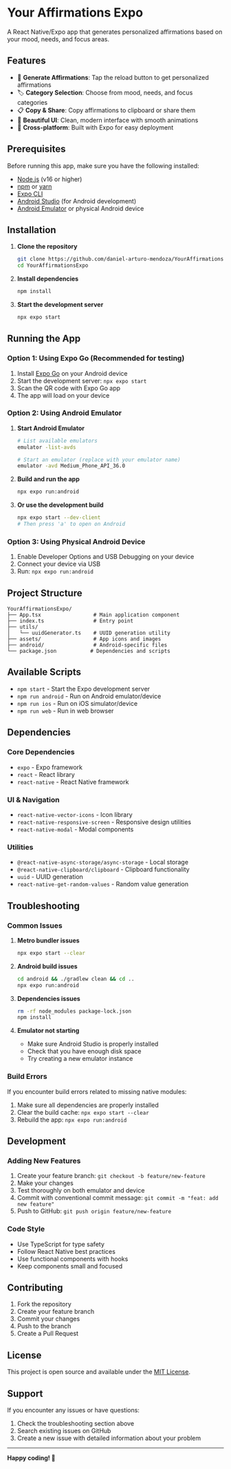# Your Affirmations Expo

A React Native/Expo app that generates personalized affirmations based on your mood, needs, and focus areas.

## Features

- 🎯 **Generate Affirmations**: Tap the reload button to get personalized affirmations
- 🏷️ **Category Selection**: Choose from mood, needs, and focus categories
- 📋 **Copy & Share**: Copy affirmations to clipboard or share them
- 🎨 **Beautiful UI**: Clean, modern interface with smooth animations
- 📱 **Cross-platform**: Built with Expo for easy deployment

## Prerequisites

Before running this app, make sure you have the following installed:

- [Node.js](https://nodejs.org/) (v16 or higher)
- [npm](https://www.npmjs.com/) or [yarn](https://yarnpkg.com/)
- [Expo CLI](https://docs.expo.dev/get-started/installation/)
- [Android Studio](https://developer.android.com/studio) (for Android development)
- [Android Emulator](https://developer.android.com/studio/run/emulator) or physical Android device

## Installation

1. **Clone the repository**
   ```bash
   git clone https://github.com/daniel-arturo-mendoza/YourAffirmationsExpo.git
   cd YourAffirmationsExpo
   ```

2. **Install dependencies**
   ```bash
   npm install
   ```

3. **Start the development server**
   ```bash
   npx expo start
   ```

## Running the App

### Option 1: Using Expo Go (Recommended for testing)

1. Install [Expo Go](https://expo.dev/client) on your Android device
2. Start the development server: `npx expo start`
3. Scan the QR code with Expo Go app
4. The app will load on your device

### Option 2: Using Android Emulator

1. **Start Android Emulator**
   ```bash
   # List available emulators
   emulator -list-avds
   
   # Start an emulator (replace with your emulator name)
   emulator -avd Medium_Phone_API_36.0
   ```

2. **Build and run the app**
   ```bash
   npx expo run:android
   ```

3. **Or use the development build**
   ```bash
   npx expo start --dev-client
   # Then press 'a' to open on Android
   ```

### Option 3: Using Physical Android Device

1. Enable Developer Options and USB Debugging on your device
2. Connect your device via USB
3. Run: `npx expo run:android`

## Project Structure

```
YourAffirmationsExpo/
├── App.tsx                 # Main application component
├── index.ts                # Entry point
├── utils/
│   └── uuidGenerator.ts    # UUID generation utility
├── assets/                 # App icons and images
├── android/                # Android-specific files
└── package.json           # Dependencies and scripts
```

## Available Scripts

- `npm start` - Start the Expo development server
- `npm run android` - Run on Android emulator/device
- `npm run ios` - Run on iOS simulator/device
- `npm run web` - Run in web browser

## Dependencies

### Core Dependencies
- `expo` - Expo framework
- `react` - React library
- `react-native` - React Native framework

### UI & Navigation
- `react-native-vector-icons` - Icon library
- `react-native-responsive-screen` - Responsive design utilities
- `react-native-modal` - Modal components

### Utilities
- `@react-native-async-storage/async-storage` - Local storage
- `@react-native-clipboard/clipboard` - Clipboard functionality
- `uuid` - UUID generation
- `react-native-get-random-values` - Random value generation

## Troubleshooting

### Common Issues

1. **Metro bundler issues**
   ```bash
   npx expo start --clear
   ```

2. **Android build issues**
   ```bash
   cd android && ./gradlew clean && cd ..
   npx expo run:android
   ```

3. **Dependencies issues**
   ```bash
   rm -rf node_modules package-lock.json
   npm install
   ```

4. **Emulator not starting**
   - Make sure Android Studio is properly installed
   - Check that you have enough disk space
   - Try creating a new emulator instance

### Build Errors

If you encounter build errors related to missing native modules:
1. Make sure all dependencies are properly installed
2. Clear the build cache: `npx expo start --clear`
3. Rebuild the app: `npx expo run:android`

## Development

### Adding New Features

1. Create your feature branch: `git checkout -b feature/new-feature`
2. Make your changes
3. Test thoroughly on both emulator and device
4. Commit with conventional commit message: `git commit -m "feat: add new feature"`
5. Push to GitHub: `git push origin feature/new-feature`

### Code Style

- Use TypeScript for type safety
- Follow React Native best practices
- Use functional components with hooks
- Keep components small and focused

## Contributing

1. Fork the repository
2. Create your feature branch
3. Commit your changes
4. Push to the branch
5. Create a Pull Request

## License

This project is open source and available under the [MIT License](LICENSE).

## Support

If you encounter any issues or have questions:
1. Check the troubleshooting section above
2. Search existing issues on GitHub
3. Create a new issue with detailed information about your problem

---

**Happy coding! 🚀** 